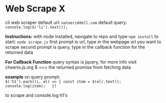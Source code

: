 # Web Scrape X
cli web scraper
default url: `naleeriddell.com`
default query: `console.log($('li').text());`

**Instructions:**
with node installed, navigate to repo and type `npm install`
to start: `node scrape.js`
first prompt is url, type in the webpage url you want to scrape
second prompt is query, type in the callback function for the returned data
  
**For Callback Function**
query syntax is jquery, for more info visit cheerio.js.org
$ === the returned promise from fetching data
  
**example**
on query prompt:  
 `$('h1').each((i, el) => {
 	const item = $(el).text();  
 	console.log(item);  
})`
  
to scrape and console.log h1's
